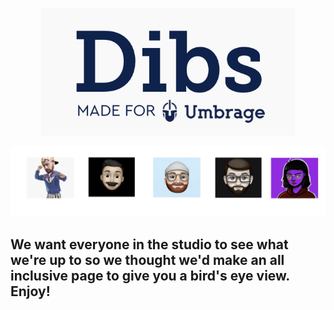 <p align="center"> 
  <img src="dibs.png">
</p>

<div class="row">
<p align="center"> <img src="team.png">
 </p>
 </div> 


## We want everyone in the studio to see what we're up to so we thought we'd make an all inclusive page to give you a bird's eye view. Enjoy!
